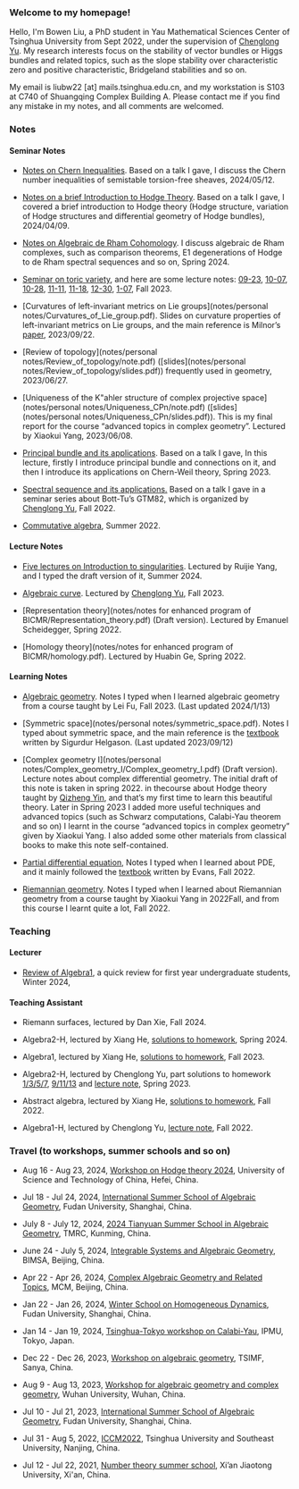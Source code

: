 ### Welcome to my homepage!
Hello, I'm Bowen Liu, a PhD student in Yau Mathematical Sciences Center of Tsinghua University from Sept 2022, under the supervision of [Chenglong Yu](https://chenglongyu.github.io/). My research interests focus on the stability of vector bundles or Higgs bundles and related topics, such as the slope stability over characteristic zero and positive characteristic, Bridgeland stabilities and so on.

My email is liubw22 [at] mails.tsinghua.edu.cn, and my workstation is S103 at C740 of Shuangqing Complex Building A. Please contact me if you find any mistake in my notes, and all comments are welcomed.



### Notes
#### Seminar Notes
* [Notes on Chern Inequalities](notes/2024Spring/Miyaoka.pdf). Based on a talk I gave, I discuss the Chern number inequalities of semistable torsion-free sheaves, 2024/05/12.

* [Notes on a brief Introduction to Hodge Theory](notes/2024Spring/04_09.pdf). Based on a talk I gave, I covered a brief introduction to Hodge theory (Hodge structure, variation of Hodge structures and differential geometry of Hodge bundles), 2024/04/09.

* [Notes on Algebraic de Rham Cohomology](notes/2024Spring/algebraic_deRham.pdf). I discuss algebraic de Rham complexes, such as comparison theorems, E1 degenerations of Hodge to de Rham spectral sequences and so on, Spring 2024.

* [Seminar on toric variety](notes/2023Fall/toric/syllabus.pdf), and here are some lecture notes: [09-23](notes/2023Fall/toric/09-23.pdf), [10-07](notes/2023Fall/toric/10-07.pdf), [10-28](notes/2023Fall/toric/10-28.pdf), [11-11](notes/2023Fall/toric/11-11.pdf), [11-18](notes/2023Fall/toric/11-18.pdf), [12-30](notes/2023Fall/toric/12-30,01-07.pdf), [1-07](notes/2023Fall/toric/12-30,01-07.pdf), Fall 2023.

* [Curvatures of left-invariant metrics on Lie groups](notes/personal notes/Curvatures_of_Lie_group.pdf). Slides on curvature properties of left-invariant metrics on Lie groups, and the main reference is Milnor’s [paper](https://mathscinet.ams.org/mathscinet/article?mr=0425012), 2023/09/22.

* [Review of topology](notes/personal notes/Review_of_topology/note.pdf) ([slides](notes/personal notes/Review_of_topology/slides.pdf)) frequently used in geometry, 2023/06/27.

* [Uniqueness of the K\"ahler structure of complex projective space](notes/personal notes/Uniqueness_CPn/note.pdf) ([slides](notes/personal notes/Uniqueness_CPn/slides.pdf)). This is my final report for the course “advanced topics in complex geometry”. Lectured by Xiaokui Yang, 2023/06/08.

* [Principal bundle and its applications](notes/2023Spring/geometry_of_principal_bundle.pdf). Based on a talk I gave, In this lecture, firstly I introduce principal bundle and connections on it, and then I introduce its applications on Chern-Weil theory, Spring 2023.

* [Spectral sequence and its applications.](notes/2022Fall/Spectral_sequence.pdf) Based on a talk I gave in a seminar series about Bott-Tu’s GTM82, which is organized by [Chenglong Yu](https://chenglongyu.github.io/), Fall 2022.

 * [Commutative algebra](notes/2022Summer/commutative_algebra.pdf), Summer 2022.
 

#### Lecture Notes
* [Five lectures on Introduction to singularities](https://drive.google.com/file/d/1TNwJU4qZ8c1ai_CBEsrb2sbbXOeXEMT9/view). Lectured by Ruijie
Yang, and I typed the draft version of it, Summer 2024.

* [Algebraic curve](notes/2023Fall/algebraic_curve.pdf). Lectured by [Chenglong Yu](https://chenglongyu.github.io/), Fall 2023.

* [Representation theory](notes/notes for enhanced program of BICMR/Representation_theory.pdf) (Draft version). Lectured by Emanuel Scheidegger, Spring 2022.
 
* [Homology theory](notes/notes for enhanced program of BICMR/homology.pdf). Lectured by Huabin Ge, Spring 2022.


#### Learning Notes
* [Algebraic geometry](notes/2023Fall/algebraic_geometry.pdf). Notes I typed when I learned algebraic geometry from a course taught by Lei Fu, Fall 2023. (Last updated
2024/1/13)

* [Symmetric space](notes/personal notes/symmetric_space.pdf). Notes I typed about symmetric space, and the main reference is the [textbook](https://books.google.com.hk/books/about/Differential_Geometry_Lie_Groups_and_Sym.html?id=DWGvsa6bcuMC&redir_esc=y) written by Sigurdur Helgason. (Last updated 2023/09/12)

* [Complex geometry I](notes/personal notes/Complex_geometry_I/Complex_geometry_I.pdf) (Draft version). Lecture notes about complex differential geometry. The initial draft of this note is taken in spring 2022. in thecourse about Hodge theory taught by [Qizheng Yin](http://faculty.bicmr.pku.edu.cn/~qizheng/#), and that’s my first time to learn this beautiful theory. Later in Spring 2023 I added more useful techniques and advanced topics (such as Schwarz computations, Calabi-Yau theorem and so on) I learnt in the course “advanced topics in complex geometry” given by Xiaokui Yang. I also added some other materials from classical books to make this note self-contained.

* [Partial differential equation](notes/2022Fall/pde.pdf), Notes I typed when I learned about PDE, and it mainly followed the [textbook](https://books.google.com.hk/books/about/Partial_Differential_Equations.html?id=Xnu0o_EJrCQC&redir_esc=y) written by Evans, Fall 2022.

* [Riemannian geometry](notes/2022Fall/Riemannian_geometry.pdf). Notes I typed when I learned about Riemannian geometry from a course taught by Xiaokui Yang in
2022Fall, and from this course I learnt quite a lot, Fall 2022.


### Teaching
#### Lecturer
* [Review of Algebra1](https://bowenl.notion.site/2024-02-1-44163401a7dd4cf28aa86264640464b5), a quick review for first year undergraduate students, Winter 2024, 


#### Teaching Assistant
* Riemann surfaces, lectured by Dan Xie, Fall 2024.

* Algebra2-H, lectured by Xiang He, [solutions to homework](notes/2024Spring/Solutions_to_HW.pdf), Spring 2024.

* Algebra1, lectured by Xiang He, [solutions to homework](notes/2023Fall/Solutions_to_HW.pdf), Fall 2023.

* Algebra2-H, lectured by Chenglong Yu, part solutions to homework [1/3/5/7](notes/2023Spring/Solutions(1_3_5_7).pdf), [9/11/13](notes/2023Spring/Solutions(9_11_13).pdf) and [lecture note](notes/2023Spring/Algebra2-H.pdf), Spring 2023.

* Abstract algebra, lectured by Xiang He, [solutions to homework](notes/2022Fall/Sol_to_abstract_algebra.pdf), Fall 2022.

* Algebra1-H, lectured by Chenglong Yu, [lecture note](notes/2022Fall/Algebra1-H.pdf), Fall 2022.
   
   
   
### Travel (to workshops, summer schools and so on)
* Aug 16 - Aug 23, 2024, [Workshop on Hodge theory 2024](https://math.ustc.edu.cn/2024/0807/c18653a651050/pagem.htm), University of Science and Technology of China, Hefei, China.

* Jul 18 - Jul 24, 2024, [International Summer School of Algebraic Geometry](https://scms.fudan.edu.cn/info/1059/6361.htm), Fudan University, Shanghai, China.

* July 8 - July 12, 2024, [2024 Tianyuan Summer School in Algebraic Geometry](http://www.jliumath.com/conferences/2024TSSiAG.html), TMRC, Kunming, China.

* June 24 - July 5, 2024, [Integrable Systems and Algebraic Geometry](https://www.bimsa.cn/bmpsw/index.html), BIMSA, Beijing, China.

* Apr 22 - Apr 26, 2024, [Complex Algebraic Geometry and Related Topics](http://www.mcm.ac.cn/events/programs/202401/t20240122_768739.html), MCM, Beijing, China.

* Jan 22 - Jan 26, 2024, [Winter School on Homogeneous Dynamics](https://scms.fudan.edu.cn/info/4588/6088.htm), Fudan University, Shanghai, China.

* Jan 14 - Jan 19, 2024, [Tsinghua-Tokyo workshop on Calabi-Yau](https://indico.ipmu.jp/event/422/), IPMU, Tokyo, Japan.

* Dec 22 - Dec 26, 2023, [Workshop on algebraic geometry](http://www.tsimf.cn/meeting/detail?id=360), TSIMF, Sanya, China.

* Aug 9 - Aug 13, 2023, [Workshop for algebraic geometry and complex geometry](https://tmcc.whu.edu.cn/info/1206/2689.htm), Wuhan University, Wuhan, China.

* Jul 10 - Jul 21, 2023, [International Summer School of Algebraic Geometry](https://scms.fudan.edu.cn/info/4503/5820.htm), Fudan University, Shanghai, China.

* Jul 31 - Aug 5, 2022, [ICCM2022](http://iccm.tsinghua.edu.cn/iccm2022/#/), Tsinghua University and Southeast University, Nanjing, China.

* Jul 12 - Jul 22, 2021, [Number theory summer school](https://math.xjtu.edu.cn/info/1089/10637.htm), Xi’an Jiaotong University, Xi'an, China.
